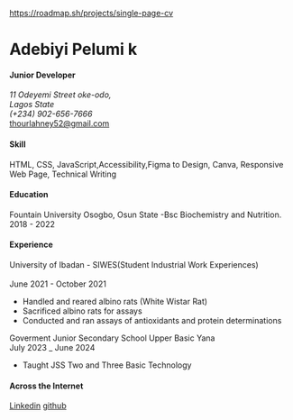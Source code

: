 https://roadmap.sh/projects/single-page-cv


<!DOCTYPE html>
<html lang="en">
<head>
    <meta charset="UTF-8">
    <meta name="viewport" content="width=device-width, initial-scale=1.0">
    <title>CV</title>
</head>
<body>
    <h1>Adebiyi Pelumi k</h1>
    <h4>Junior Developer</h4>
    <address>11 Odeyemi Street oke-odo, <br> Lagos State <br> (+234) 902-656-7666</address>
    <a href="##">thourlahney52@gmail.com</a>
    <br>
    <h4>Skill</h4>
    <p>HTML, CSS, JavaScript,Accessibility,Figma to Design, Canva, Responsive Web Page, Technical Writing</p>
    <h4>Education</h4>
    <p>Fountain University Osogbo, Osun State -Bsc Biochemistry and Nutrition. <br> 2018 - 2022</p>
    <h4>Experience</h4>
    <p>University of Ibadan - SIWES(Student Industrial Work Experiences) <br> <br>June 2021 - October 2021</p>
    <ul>
        <li>Handled and reared albino rats (White Wistar Rat)</li>
        <li>Sacrificed albino rats for assays</li>
        <li>Conducted and ran assays of antioxidants and protein determinations</li>
    </ul>
    <p>Goverment Junior Secondary School Upper Basic Yana <br> July 2023 _ June 2024</p>
    <ul>
        <li>Taught JSS Two and Three Basic Technology</li>
    </ul>
    <h4>Across the Internet</h4>
    <a href="https://www.linkedin.com/in/pelumi-adebiyi-947924260?utm_source=share&utm_share_via&utm_content=profile&utm_medium=android_app">Linkedin</a>
    <a href="https://github.com/Gen-Tolani">github</a>
</body>
</html>
